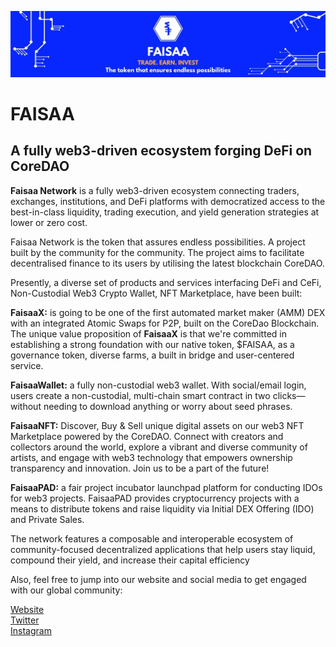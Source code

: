 ![alt text](https://github.com/0xmaverics/FAISAA/blob/main/banner.jpg?raw=true)
# <b>FAISAA</b>
<h2>A fully web3-driven ecosystem forging DeFi on CoreDAO</h2> 

<b>Faisaa Network</b> is a fully web3-driven ecosystem connecting traders, exchanges, institutions, and DeFi platforms with democratized access to the best-in-class liquidity, trading execution, and yield generation strategies at lower or zero cost. 

Faisaa Network is the token that assures endless possibilities. A project built by the community for the community. The project aims to facilitate decentralised finance to its users by utilising the latest blockchain CoreDAO.

Presently, a diverse set of products and services interfacing DeFi and CeFi, Non-Custodial Web3 Crypto Wallet, NFT Marketplace, have been built:

<b>FaisaaX:</b> is going to be one of the first automated market maker (AMM) DEX with an integrated Atomic Swaps for P2P, built on the CoreDao Blockchain. The unique value proposition of <b>FaisaaX</b> is that we're committed in establishing a strong foundation with our native token, $FAISAA, as a governance token, diverse farms, a built in bridge and user-centered service.

<b>FaisaaWallet:</b> a fully non-custodial web3 wallet. With social/email login, users create a non-custodial, multi-chain smart contract in two clicks—without needing to download anything or worry about seed phrases.

<b>FaisaaNFT:</b> Discover, Buy & Sell unique digital assets on our web3 NFT Marketplace powered by the CoreDAO. Connect with creators and collectors around the world, explore a vibrant and diverse community of artists, and engage with web3 technology that empowers ownership transparency and innovation. Join us to be a part of the future! 

<b>FaisaaPAD:</b> a fair project incubator launchpad platform for conducting IDOs for web3 projects. FaisaaPAD provides cryptocurrency projects with a means to distribute tokens and raise liquidity via Initial DEX Offering (IDO) and Private Sales.

The network features a composable and interoperable ecosystem of community-focused decentralized applications that help users stay liquid, compound their yield, and increase their capital efficiency

Also, feel free to jump into our website and social media to get engaged with our global community:

[Website](https://faisaa.xyz)<br>
[Twitter](https://twitter.com/FaisaaNetwork)<br>
[Instagram](https://www.instagram.com/faisaaofficial/)<br> 

